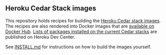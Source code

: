 ## Heroku Cedar Stack images

This repository holds recipes for building the [Heroku Cedar stack images](https://devcenter.heroku.com/articles/cedar). The recipes are also rendered into Docker images that are [available on Docker Hub](https://registry.hub.docker.com/u/heroku/cedar/). [Lists of packages installed on the current Cedar stacks](https://devcenter.heroku.com/articles/cedar-ubuntu-packages) are published on Heroku Dev Center.

See [INSTALL.md](INSTALL.md) for instructions on how to build the images yourself.
